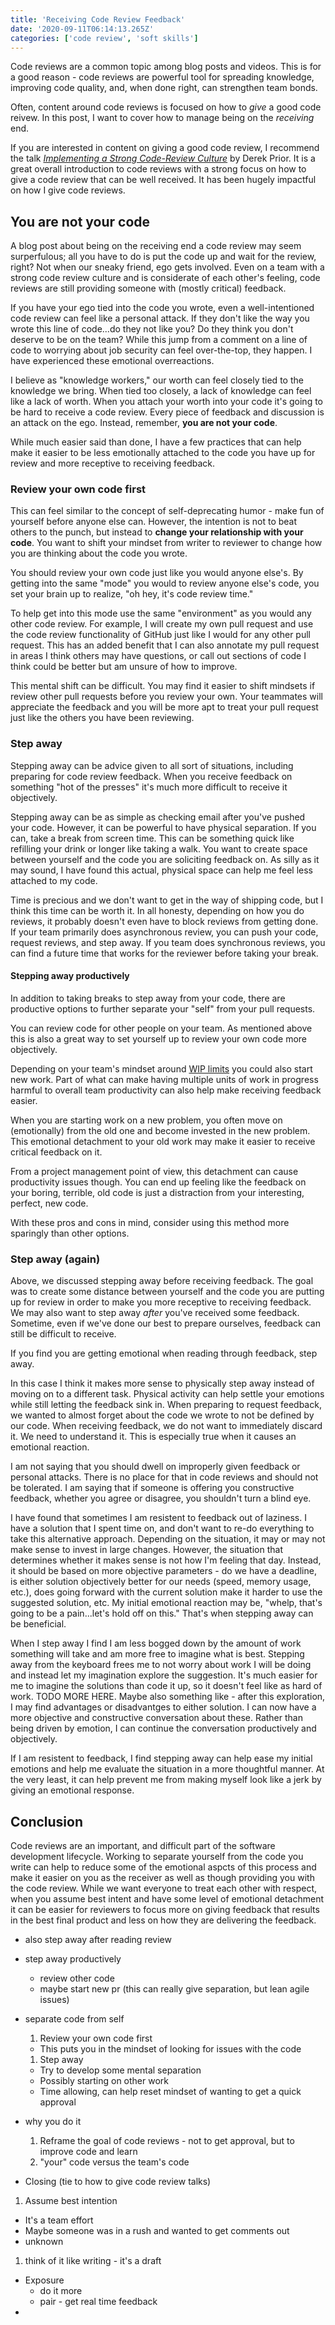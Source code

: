 ```yaml
---
title: 'Receiving Code Review Feedback'
date: '2020-09-11T06:14:13.265Z'
categories: ['code review', 'soft skills']
---
```


Code reviews are a common topic among blog posts and videos. This is for a good reason - code reviews are powerful tool for spreading knowledge, improving code quality, and, when done right, can strengthen team bonds.

Often, content around code reviews is focused on how to _give_ a good code reivew. In this post, I want to cover how to manage being on the _receiving_ end.

If you are interested in content on giving a good code review, I recommend the talk [_Implementing a Strong Code-Review Culture_](https://youtu.be/PJjmw9TRB7s) by Derek Prior. It is a great overall introduction to code reviews with a strong focus on how to give a code review that can be well received. It has been hugely impactful on how I give code reviews.

## You are not your code

A blog post about being on the receiving end a code review may seem surperfulous; all you have to do is put the code up and wait for the review, right? Not when our sneaky friend, ego gets involved. Even on a team with a strong code review culture and is considerate of each other's feeling, code reviews are still providing someone with (mostly critical) feedback.

If you have your ego tied into the code you wrote, even a well-intentioned code review can feel like a personal attack. If they don't like the way you wrote this line of code...do they not like you? Do they think you don't deserve to be on the team? While this jump from a comment on a line of code to worrying about job security can feel over-the-top, they happen. I have experienced these emotional overreactions.

I believe as "knowledge workers," our worth can feel closely tied to the knowledge we bring. When tied too closely, a lack of knowledge can feel like a lack of worth. When you attach your worth into your code it's going to be hard to receive a code review. Every piece of feedback and discussion is an attack on the ego. Instead, remember, **you are not your code**.

While much easier said than done, I have a few practices that can help make it easier to be less emotionally attached to the code you have up for review and more receptive to receiving feedback.

### Review your own code first

This can feel similar to the concept of self-deprecating humor - make fun of yourself before anyone else can. However, the intention is not to beat others to the punch, but instead to **change your relationship with your code**. You want to shift your mindset from writer to reviewer to change how you are thinking about the code you wrote.

You should review your own code just like you would anyone else's. By getting into the same "mode" you would to review anyone else's code, you set your brain up to realize, "oh hey, it's code review time."

To help get into this mode use the same "environment" as you would any other code review. For example, I will create my own pull request and use the code review functionality of GitHub just like I would for any other pull request. This has an added benefit that I can also annotate my pull request in areas I think others may have questions, or call out sections of code I think could be better but am unsure of how to improve.

This mental shift can be difficult. You may find it easier to shift mindsets if review other pull requests before you review your own. Your teammates will appreciate the feedback and you will be more apt to treat your pull request just like the others you have been reviewing.

### Step away

Stepping away can be advice given to all sort of situations, including preparing for code review feedback. When you receive feedback on something "hot of the presses" it's much more difficult to receive it objectively.

Stepping away can be as simple as checking email after you've pushed your code. However, it can be powerful to have physical separation. If you can, take a break from screen time. This can be something quick like refilling your drink or longer like taking a walk. You want to create space between yourself and the code you are soliciting feedback on. As silly as it may sound, I have found this actual, physical space can help me feel less attached to my code.

Time is precious and we don't want to get in the way of shipping code, but I think this time can be worth it. In all honesty, depending on how you do reviews, it probably doesn't even have to block reviews from getting done. If your team primarily does asynchronous review, you can push your code, request reviews, and step away. If you team does synchronous reviews, you can find a future time that works for the reviewer before taking your break.

#### Stepping away productively

In addition to taking breaks to step away from your code, there are productive options to further separate your "self" from your pull requests.

You can review code for other people on your team. As mentioned above this is also a great way to set yourself up to review your own code more objectively.

Depending on your team's mindset around [WIP limits](https://www.planview.com/resources/articles/benefits-wip-limits/) you could also start new work.  Part of what can make having multiple units of work in progress harmful to overall team productivity can also help make receiving feedback easier.

When you are starting work on a new problem, you often move on (emotionally) from the old one and become invested in the new problem. This emotional detachment to your old work may make it easier to receive critical feedback on it.

From a project management point of view, this detachment can cause productivity issues though. You can end up feeling like the feedback on your boring, terrible, old code is just a distraction from your interesting, perfect, new code.

With these pros and cons in mind, consider using this method more sparingly than other options.

### Step away (again)

Above, we discussed stepping away before receiving feedback. The goal was to create some distance between yourself and the code you are putting up for review in order to make you more receptive to receiving feedback. We may also want to step away _after_ you've received some feedback. Sometime, even if we've done our best to prepare ourselves, feedback can still be difficult to receive.

If you find you are getting emotional when reading through feedback, step away.

In this case I think it makes more sense to physically step away instead of moving on to a different task. Physical activity can help settle your emotions while still letting the feedback sink in. When preparing to request feedback, we wanted to almost forget about the code we wrote to not be defined by our code. When receiving feedback, we do not want to immediately discard it. We need to understand it. This is especially true when it causes an emotional reaction.

I am not saying that you should dwell on improperly given feedback or personal attacks. There is no place for that in code reviews and should not be tolerated. I am saying that if someone is offering you constructive feedback, whether you agree or disagree, you shouldn't turn a blind eye.

I have found that sometimes I am resistent to feedback out of laziness. I have a solution that I spent time on, and don't want to re-do everything to take this alternative approach. Depending on the situation, it may or may not make sense to invest in large changes. However, the situation that determines whether it makes sense is not how I'm feeling that day. Instead, it should be based on more objective parameters - do we have a deadline, is either solution objectively better for our needs (speed, memory usage, etc.), does going forward with the current solution make it harder to use the suggested solution, etc. My initial emotional reaction may be, "whelp, that's going to be a pain...let's hold off on this." That's when stepping away can be beneficial. 

When I step away I find I am less bogged down by the amount of work something will take and am more free to imagine what is best. Stepping away from the keyboard frees me to not worry about work I will be doing and instead let my imagination explore the suggestion. It's much easier for me to imagine the solutions than code it up, so it doesn't feel like as hard of work. TODO MORE HERE. Maybe also something like - after this exploration, I may find advantages or disadvantges to either solution. I can now have a more objective and constructive conversation about these. Rather than being driven by emotion, I can continue the conversation productively and objectively.

If I am resistent to feedback, I find stepping away can help ease my initial emotions and help me evaluate the situation in a more thoughtful manner. At the very least, it can help prevent me from making myself look like a jerk by giving an emotional response.

## Conclusion

Code reviews are an important, and difficult part of the software development lifecycle. Working to separate yourself from the code you write can help to reduce some of the emotional aspcts of this process and make it easier on you as the receiver as well as though providing you with the code review. While we want everyone to treat each other with respect, when you assume best intent and have some level of emotional detachment it can be easier for reviewers to focus more on giving feedback that results in the best final product and less on how they are delivering the feedback.

* also step away after reading review
* step away productively
  * review other code
  * maybe start new pr (this can really give separation, but lean agile issues)

* separate code from self
  1. Review your own code first
    * This puts you in the mindset of looking for issues with the code
  1. Step away
    * Try to develop some mental separation
    * Possibly starting on other work
    * Time allowing, can help reset mindset of wanting to get a quick approval
* why you do it
  1. Reframe the goal of code reviews - not to get approval, but to improve code and learn
  1. "your" code versus the team's code
* Closing (tie to how to give code review talks)
1. Assume best intention
  * It's a team effort
  * Maybe someone was in a rush and wanted to get comments out
* unknown
1. think of it like writing - it's  a draft
* Exposure
  * do it more
  * pair - get real time feedback
*

